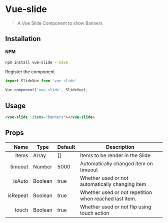 # Vue-slide

> A Vue Slide Component to show Banners

## Installation
#### NPM

```bash
npm install vue-slide --save
```

Register the component

```js
import SlideVue from 'vue-slide'
```

```js
Vue.component('vue-slide', SlideVue);
```

## Usage

```html
<vue-slide :items="banners"></vue-slide>
```

## Props
| Name | Type | Default | Description |
| ---:| --- | ---| --- |
| items | Array | [] | Items to be render in the Slide |
| timeout | Number | 5000 | Automatically changed item on timeout |
| isAuto | Boolean | true | Whether used or not automatically changing item |
| isRepeat | Boolean | true | Whether used or not repetition when reached last item. |
| touch | Boolean | true | Whether used or not flip using touch action |
